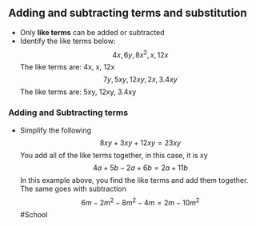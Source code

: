 ## Adding and subtracting terms and substitution
- Only **like terms** can be added or subtracted
- Identify the like terms below:
$$4x, 6y, 8x^2, x, 12x$$
The like terms are: 4x, x, 12x
$$7y, 5xy, 12xy, 2x, 3.4xy$$
The like terms are: 5xy, 12xy, 3.4xy

### Adding and Subtracting terms
- Simplify the following $$8xy + 3xy + 12xy = 23xy$$ You add all of the like terms together, in this case, it is xy
$$4a + 5b -2a + 6b = 2a + 11b$$
	In this example above, you find the like terms and add them together. The same goes with subtraction $$6m - 2m^2 - 8m^2 - 4m = 2m - 10m^2$$
#School